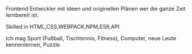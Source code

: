 Frontend Entwickler mit Ideen und originellen Plänen wer die ganze Zeit lernbereit ist.

Skilled in HTML,CSS,WEBPACK,NPM,ES6,API

Ich mag Sport (Fußball, Tischtennis, Fitness), Computer, neue Leute kennenlernen, Puzzle
